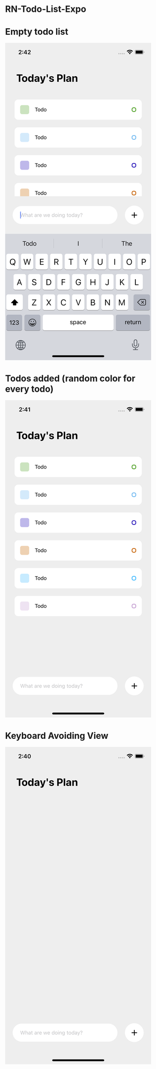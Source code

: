 # RN-Todo-List-Expo
# Empty todo list
![Screenshot](/screenshots/Screen1.png?raw=true)
# Todos added (random color for every todo)
![Screenshot](/screenshots/Screen2.png?raw=true)
# Keyboard Avoiding View
![Screenshot](/screenshots/Screen3.png?raw=true)
